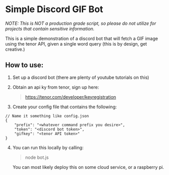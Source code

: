 # Simple Discord GIF Bot
*NOTE: This is NOT a production grade script, so please do not utilize for projects that contain sensitive information.*

This is a simple demonstration of a discord bot that will fetch a GIF
image using the tenor API, given a single word query (this is by design,
get creative.)

## How to use:
1. Set up a discord bot (there are plenty of youtube tutorials on this)

2. Obtain an api ky from tenor, sign up here:
    > https://tenor.com/developer/keyregistration

3. Create your config file that contains the following:

```
// Name it something like config.json
{
    "prefix": "<whatever command prefix you desire>",
    "token": "<discord bot token>",
    "gifkey": "<tenor API token>"
}
```

4. You can run this locally by calling:
    > node bot.js

   You can most likely deploy this on some cloud service, or a raspberry pi.